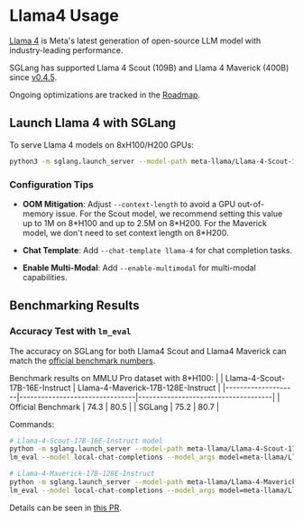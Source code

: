# Llama4 Usage

[Llama 4](https://github.com/meta-llama/llama-models/blob/main/models/llama4/MODEL_CARD.md) is Meta's latest generation of open-source LLM model with industry-leading performance.

SGLang has supported Llama 4 Scout (109B) and Llama 4 Maverick (400B) since [v0.4.5](https://github.com/sgl-project/sglang/releases/tag/v0.4.5).

Ongoing optimizations are tracked in the [Roadmap](https://github.com/sgl-project/sglang/issues/5118).

## Launch Llama 4 with SGLang

To serve Llama 4 models on 8xH100/H200 GPUs:

```bash
python3 -m sglang.launch_server --model-path meta-llama/Llama-4-Scout-17B-16E-Instruct --tp 8 --context-length 1000000
```

### Configuration Tips

- **OOM Mitigation**: Adjust `--context-length` to avoid a GPU out-of-memory issue. For the Scout model, we recommend setting this value up to 1M on 8\*H100 and up to 2.5M on 8\*H200. For the Maverick model, we don't need to set context length on 8\*H200.

- **Chat Template**: Add `--chat-template llama-4` for chat completion tasks.
- **Enable Multi-Modal**: Add `--enable-multimodal` for multi-modal capabilities.

## Benchmarking Results

### Accuracy Test with `lm_eval`

The accuracy on SGLang for both Llama4 Scout and Llama4 Maverick can match the [official benchmark numbers](https://ai.meta.com/blog/llama-4-multimodal-intelligence/).

Benchmark results on MMLU Pro dataset with 8*H100:
|                    | Llama-4-Scout-17B-16E-Instruct | Llama-4-Maverick-17B-128E-Instruct  |
|--------------------|--------------------------------|-------------------------------------|
| Official Benchmark | 74.3                           | 80.5                                |
| SGLang             | 75.2                           | 80.7                                |

Commands:

```bash
# Llama-4-Scout-17B-16E-Instruct model
python -m sglang.launch_server --model-path meta-llama/Llama-4-Scout-17B-16E-Instruct --port 30000 --tp 8 --mem-fraction-static 0.8 --context-length 65536
lm_eval --model local-chat-completions --model_args model=meta-llama/Llama-4-Scout-17B-16E-Instruct,base_url=http://localhost:30000/v1/chat/completions,num_concurrent=128,timeout=999999,max_gen_toks=2048 --tasks mmlu_pro --batch_size 128 --apply_chat_template --num_fewshot 0

# Llama-4-Maverick-17B-128E-Instruct
python -m sglang.launch_server --model-path meta-llama/Llama-4-Maverick-17B-128E-Instruct --port 30000 --tp 8 --mem-fraction-static 0.8 --context-length 65536
lm_eval --model local-chat-completions --model_args model=meta-llama/Llama-4-Maverick-17B-128E-Instruct,base_url=http://localhost:30000/v1/chat/completions,num_concurrent=128,timeout=999999,max_gen_toks=2048 --tasks mmlu_pro --batch_size 128 --apply_chat_template --num_fewshot 0
```

Details can be seen in [this PR](https://github.com/sgl-project/sglang/pull/5092).
